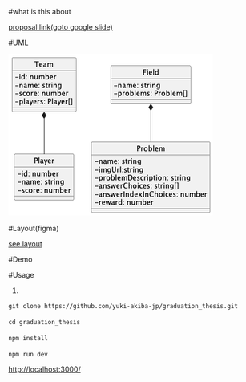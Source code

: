 #what is this about

[proposal link(goto google slide)](https://docs.google.com/presentation/d/1GKUPFWZzB3xPCd55HY_4h1yUJOsplH0LWmvnU8Fxl6w/edit#slide=id.p)

#UML

![png](https://raw.githubusercontent.com/yuki-akiba-jp/graduation_thesis/main/uml/main.png)

#Layout(figma)

[see layout](https://www.figma.com/file/B2rQa2V7Yg9Ft2nGvsX5ZD/Login-Page-design?node-id=105%3A125&t=qQMF35wkGJHR5rTs-1)

#Demo

#Usage

1.

```
git clone https://github.com/yuki-akiba-jp/graduation_thesis.git

cd graduation_thesis

npm install

npm run dev
```

[http://localhost:3000/](http://localhost:3000/)
